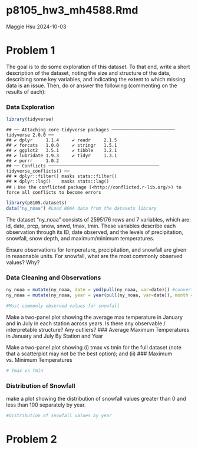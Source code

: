 p8105_hw3_mh4588.Rmd
================
Maggie Hsu
2024-10-03

# Problem 1

The goal is to do some exploration of this dataset. To that end, write a
short description of the dataset, noting the size and structure of the
data, describing some key variables, and indicating the extent to which
missing data is an issue. Then, do or answer the following (commenting
on the results of each):

### Data Exploration

``` r
library(tidyverse)
```

    ## ── Attaching core tidyverse packages ──────────────────────── tidyverse 2.0.0 ──
    ## ✔ dplyr     1.1.4     ✔ readr     2.1.5
    ## ✔ forcats   1.0.0     ✔ stringr   1.5.1
    ## ✔ ggplot2   3.5.1     ✔ tibble    3.2.1
    ## ✔ lubridate 1.9.3     ✔ tidyr     1.3.1
    ## ✔ purrr     1.0.2     
    ## ── Conflicts ────────────────────────────────────────── tidyverse_conflicts() ──
    ## ✖ dplyr::filter() masks stats::filter()
    ## ✖ dplyr::lag()    masks stats::lag()
    ## ℹ Use the conflicted package (<http://conflicted.r-lib.org/>) to force all conflicts to become errors

``` r
library(p8105.datasets)
data("ny_noaa") #Load NOAA data from the datasets library
```

The dataset “ny_noaa” consists of 2595176 rows and 7 variables, which
are: id, date, prcp, snow, snwd, tmax, tmin. These variables describe
each observation through its ID, date observed, and the levels of
precipitation, snowfall, snow depth, and maximum/minimum temperatures.

Ensure observations for temperature, precipitation, and snowfall are
given in reasonable units. For snowfall, what are the most commonly
observed values? Why?

### Data Cleaning and Observations

``` r
ny_noaa = mutate(ny_noaa, date = ymd(pull(ny_noaa, var=date))) #convert dates to Date format so it can be manipulated
ny_noaa = mutate(ny_noaa, year = year(pull(ny_noaa, var=date)), month = month(pull(ny_noaa, var=date)), day = day(pull(ny_noaa, var=date))) #I can't use the pipe operator because R won't add the columns - ask in office hours

#Most commonly observed values for snowfall 
```

Make a two-panel plot showing the average max temperature in January and
in July in each station across years. Is there any observable /
interpretable structure? Any outliers? \### Average Maximum Temperatures
in January and July By Station and Year

Make a two-panel plot showing (i) tmax vs tmin for the full dataset
(note that a scatterplot may not be the best option); and (ii) \###
Maximum vs. Minimum Temperatures

``` r
# Tmax vs Tmin
```

### Distribution of Snowfall

make a plot showing the distribution of snowfall values greater than 0
and less than 100 separately by year.

``` r
#Distribution of snowfall values by year
```

# Problem 2
